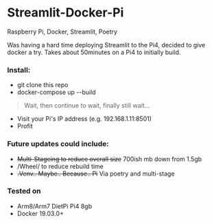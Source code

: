 # Streamlit-Docker-Pi
Raspberry Pi, Docker, Streamlit, Poetry

Was having a hard time deploying Streamlit to the Pi4, decided to give docker a try. Takes about 50minutes on a Pi4 to initially build.

### Install:
* git clone this repo
* docker-compose up --build
> Wait, then continue to wait, finally still wait...
* Visit your Pi's IP address (e.g. 192.168.1.11:8501)
* Profit 

### Future updates could include:
* ~~Multi-Stageing to reduce overall size~~ 700ish mb down from 1.5gb
* /Wheel/ to reduce rebuild time
* ~~.Venv.. Maybe.. Because.. Pi~~ Via poetry and multi-stage

### Tested on
* Arm8/Arm7 DietPi Pi4 8gb
* Docker 19.03.0+
